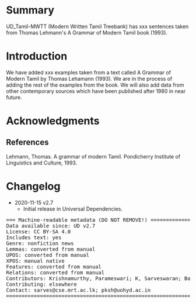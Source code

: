 # Summary

UD_Tamil-MWTT (Modern Written Tamil Treebank) has xxx sentences taken from Thomas Lehmann's A Grammar of Modern Tamil
book (1993).


# Introduction

We have added xxx examples taken from a text called A Grammar of Modern Tamil by Thomas Lehamann (1993). We are in the process of adding the rest of the examples from the book. We will also add data from other contemporary sources which have been published after 1980 in near future. 


# Acknowledgments



## References

Lehmann, Thomas. A grammar of modern Tamil. Pondicherry Institute of Linguistics and Culture, 1993.


# Changelog

* 2020-11-15 v2.7
  * Initial release in Universal Dependencies.


<pre>
=== Machine-readable metadata (DO NOT REMOVE!) ================================
Data available since: UD v2.7
License: CC BY-SA 4.0
Includes text: yes
Genre: nonfiction news
Lemmas: converted from manual
UPOS: converted from manual
XPOS: manual native
Features: converted from manual
Relations: converted from manual
Contributors: Krishnamurthy, Parameswari; K, Sarveswaran; Balasubramani, Keerthana
Contributing: elsewhere
Contact: sarves@cse.mrt.ac.lk; pksh@uohyd.ac.in
===============================================================================
</pre>
